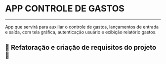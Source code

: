 # APP CONTROLE DE GASTOS

---

App que servirá para auxiliar o controle de gastos, lançamentos de entrada e saída, com tela gráfica, autenticação usuário e exibição relatório gastos.

## :construction: Refatoração e criação de requisitos do projeto :construction:
